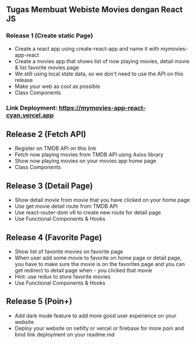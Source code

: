 ## Tugas Membuat Webiste Movies dengan React JS

### Release 1 (Create static Page)
- Create a react app using create-react-app and name it with mymovies-app-react 
- Create a movies app that shows list of now playing movies, detail movie & list favorite movies page
- We still using local state data, so we don't need to use the API on this release
- Make your web as cool as possible
- Class Components

### Link Deployment: https://mymovies-app-react-cyan.vercel.app

## Release 2 (Fetch API)
- Register on TMDB API on this link 
- Fetch now playing movies from TMDB API using Axios library
- Show now playing movies on your movies app home page
- Class Components

## Release 3 (Detail Page)
- Show detail movie from movie that you have clicked on your home page
- Use get movie detail route from TMDB API
- Use react-router-dom v6 to create new route for detail page
- Use Functional Components & Hooks

## Release 4 (Favorite Page)
- Show list of favorite movies on favorite page
- When user add some movie to favorite on home page or detail page, you have to make sure the movie is on the favorites page and you can get redirect to detail page when - you clicked that movie
- Hint: use redux to store favorite movies
- Use Functional Components & Hooks

## Release 5 (Poin+)
- Add dark mode feature to add more good user experience on your website
- Deploy your website on netlify or vercel or firebase for more poin and bind link deployment on your readme.md
